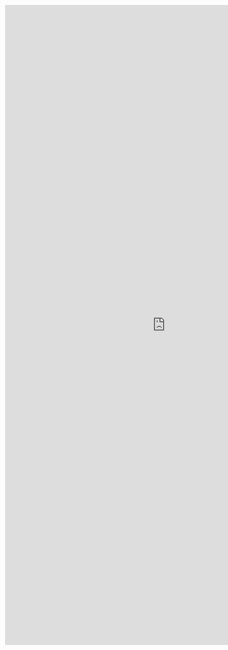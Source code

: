 <iframe allowtransparency="true" frameborder="0" scrolling="no" src="http://udsfoundation.webs.com/tools" style="border: none; height: 2100px; width: 1050px;"> </iframe>
